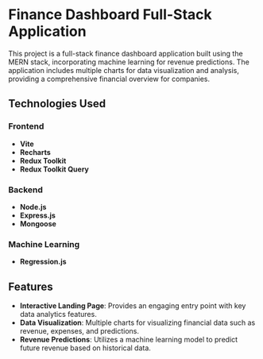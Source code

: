 # Finance Dashboard Full-Stack Application

This project is a full-stack finance dashboard application built using the MERN stack, incorporating machine learning for revenue predictions. The application includes multiple charts for data visualization and analysis, providing a comprehensive financial overview for companies.

## Technologies Used

### Frontend
- **Vite**
- **Recharts**
- **Redux Toolkit**
- **Redux Toolkit Query**

### Backend
- **Node.js**
- **Express.js**
- **Mongoose**

### Machine Learning
- **Regression.js**

## Features

- **Interactive Landing Page**: Provides an engaging entry point with key data analytics features.
- **Data Visualization**: Multiple charts for visualizing financial data such as revenue, expenses, and predictions.
- **Revenue Predictions**: Utilizes a machine learning model to predict future revenue based on historical data.


